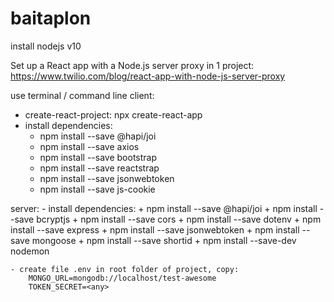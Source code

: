 # baitaplon

install nodejs v10

Set up a React app with a Node.js server proxy in 1 project: https://www.twilio.com/blog/react-app-with-node-js-server-proxy

use terminal / command line
client: 
  - create-react-project: npx create-react-app <name>
  - install dependencies:
      + npm install --save @hapi/joi
      + npm install --save axios
      + npm install --save bootstrap
      + npm install --save reactstrap
      + npm install --save jsonwebtoken
      + npm install --save js-cookie
  
  server:
    - install dependencies:
      + npm install --save @hapi/joi 
      + npm install --save bcryptjs
      + npm install --save cors
      + npm install --save dotenv
      + npm install --save express
      + npm install --save jsonwebtoken
      + npm install --save mongoose
      + npm install --save shortid
      + npm install --save-dev nodemon
      
    - create file .env in root folder of project, copy: 
        MONGO_URL=mongodb://localhost/test-awesome
        TOKEN_SECRET=<any>
